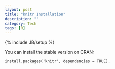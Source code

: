 ```yaml
---
layout: post
title: "knitr Installation"
description: ""
category: Tech 
tags: [R]
---
```

{% include JB/setup %}

You can install the stable version on CRAN:	 			

	install.packages('knitr', dependencies = TRUE). 